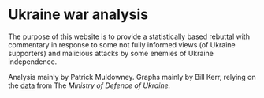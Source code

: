 # Ukraine war analysis
The purpose of this website is to provide a statistically based rebuttal with commentary in response to some not fully informed views (of Ukraine supporters) and malicious attacks by some enemies of Ukraine independence.

Analysis mainly by Patrick Muldowney. Graphs mainly by Bill Kerr, relying on the [data](https://onedrive.live.com/edit?id=E33161B435D127BA!157482&resid=E33161B435D127BA!157482&ithint=file%2Cxlsx&authkey=!AHy27V-_Woq340I&wdo=2&cid=e33161b435d127ba) from The *Ministry of Defence of Ukraine.*

